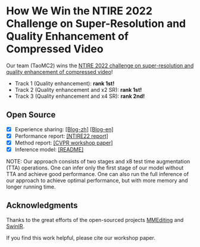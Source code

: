# How We Win the NTIRE 2022 Challenge on Super-Resolution and Quality Enhancement of Compressed Video

Our team (TaoMC2) wins the [NTIRE 2022 challenge on super-resolution and quality enhancement of compressed video](https://data.vision.ee.ethz.ch/cvl/ntire22/)!

- Track 1 (Quality enhancement): **rank 1st!**
- Track 2 (Quality enhancement and x2 SR): **rank 1st!**
- Track 3 (Quality enhancement and x4 SR): **rank 2nd!**

## Open Source

- [x] Experience sharing: [[Blog-zh]](https://github.com/ryanxingql/winner-ntire22-vqe/blob/main/blog_zh.md) [[Blog-en]](https://github.com/ryanxingql/winner-ntire22-vqe/blob/main/blog_en.md)
- [x] Performance report: [[NTIRE22 report]](https://arxiv.org/abs/2204.09314)
- [x] Method report: [[CVPR workshop paper]](https://arxiv.org/abs/2204.09924)
- [x] Inference model: [[README]](https://github.com/ryanxingql/winner-ntire22-vqe/blob/main/README_test.md)

NOTE: Our approach consists of two stages and x8 test time augmentation (TTA) operations. One can infer only the first stage of our model without TTA and achieve good performance. One can also run the full inference of our approach to achieve optimal performance, but with more memory and longer running time.

## Acknowledgments

Thanks to the great efforts of the open-sourced projects [MMEditing](https://github.com/open-mmlab/mmediting) and [SwinIR](https://github.com/JingyunLiang/SwinIR).

If you find this work helpful, please cite our workshop paper.
